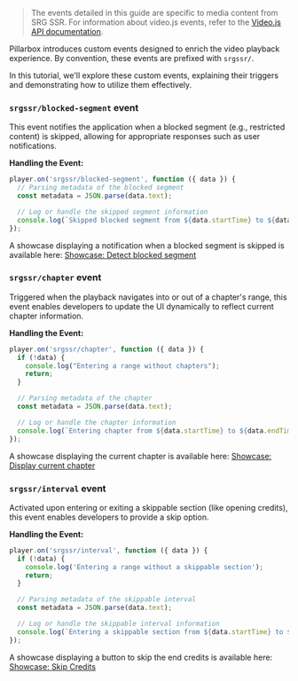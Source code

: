 > The events detailed in this guide are specific to media content from SRG SSR. For information
> about video.js events, refer to the [Video.js API documentation][vjs-doc].

Pillarbox introduces custom events designed to enrich the video playback experience. By convention,
these events are prefixed with `srgssr/`.

In this tutorial, we'll explore these custom events, explaining their triggers and demonstrating how
to utilize them effectively.

### `srgssr/blocked-segment` event

This event notifies the application when a blocked segment (e.g., restricted content) is skipped,
allowing for appropriate responses such as user notifications.

**Handling the Event:**

```javascript
player.on('srgssr/blocked-segment', function ({ data }) {
  // Parsing metadata of the blocked segment
  const metadata = JSON.parse(data.text);

  // Log or handle the skipped segment information
  console.log(`Skipped blocked segment from ${data.startTime} to ${data.endTime}`, metadata);
});
```

A showcase displaying a notification when a blocked segment is skipped is available
here: [Showcase: Detect blocked segment][blocked-segments]

### `srgssr/chapter` event

Triggered when the playback navigates into or out of a chapter's range, this event enables
developers to update the UI dynamically to reflect current chapter information.

**Handling the Event:**

```javascript
player.on('srgssr/chapter', function ({ data }) {
  if (!data) {
    console.log("Entering a range without chapters");
    return;
  }

  // Parsing metadata of the chapter
  const metadata = JSON.parse(data.text);

  // Log or handle the chapter information
  console.log(`Entering chapter from ${data.startTime} to ${data.endTime}`, metadata);
});
```

A showcase displaying the current chapter is available
here: [Showcase: Display current chapter][chapters]

### `srgssr/interval` event

Activated upon entering or exiting a skippable section (like opening credits), this event enables
developers to provide a skip option.

**Handling the Event:**

```javascript
player.on('srgssr/interval', function ({ data }) {
  if (!data) {
    console.log('Entering a range without a skippable section');
    return;
  }

  // Parsing metadata of the skippable interval
  const metadata = JSON.parse(data.text);

  // Log or handle the skippable interval information
  console.log(`Entering a skippable section from ${data.startTime} to ${data.endTime}`, metadata);
});
```

A showcase displaying a button to skip the end credits is available
here: [Showcase: Skip Credits][intervals]

[blocked-segments]: https://srgssr.github.io/pillarbox-web-demo/static/showcases/blocked-segment.html

[chapters]: https://srgssr.github.io/pillarbox-web-demo/static/showcases/chapters.html

[intervals]: https://srgssr.github.io/pillarbox-web-demo/static/showcases/skip-credits.html

[vjs-doc]: https://docs.videojs.com/
